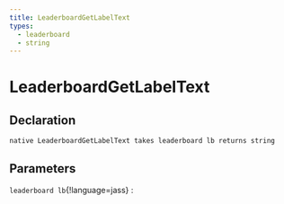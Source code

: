 ```yaml
---
title: LeaderboardGetLabelText
types:
  - leaderboard
  - string
---
```


# LeaderboardGetLabelText

## Declaration

```jass
native LeaderboardGetLabelText takes leaderboard lb returns string
```

## Parameters
`leaderboard lb`{!language=jass}
: 
